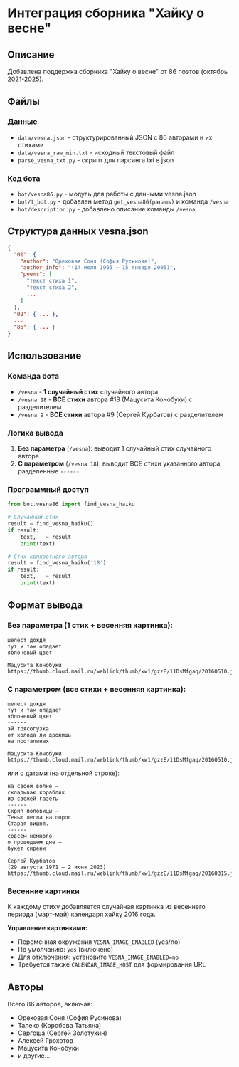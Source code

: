 # Интеграция сборника "Хайку о весне"

## Описание
Добавлена поддержка сборника "Хайку о весне" от 86 поэтов (октябрь 2021-2025).

## Файлы

### Данные
- `data/vesna.json` - структурированный JSON с 86 авторами и их стихами
- `data/vesna_raw_min.txt` - исходный текстовый файл
- `parse_vesna_txt.py` - скрипт для парсинга txt в json

### Код бота
- `bot/vesna86.py` - модуль для работы с данными vesna.json
- `bot/t_bot.py` - добавлен метод `get_vesna86(params)` и команда `/vesna`
- `bot/description.py` - добавлено описание команды `/vesna`

## Структура данных vesna.json

```json
{
  "01": {
    "author": "Ореховая Соня (София Русинова)",
    "author_info": "(14 июля 1965 — 15 января 2005)",
    "poems": [
      "текст стиха 1",
      "текст стиха 2",
      ...
    ]
  },
  "02": { ... },
  ...
  "86": { ... }
}
```

## Использование

### Команда бота
- `/vesna` - **1 случайный стих** случайного автора
- `/vesna 18` - **ВСЕ стихи** автора #18 (Мацусита Конобуки) с разделителем
- `/vesna 9` - **ВСЕ стихи** автора #9 (Сергей Курбатов) с разделителем

### Логика вывода
1. **Без параметра** (`/vesna`): выводит 1 случайный стих случайного автора
2. **С параметром** (`/vesna 18`): выводит ВСЕ стихи указанного автора, разделенные `------`

### Программный доступ

```python
from bot.vesna86 import find_vesna_haiku

# Случайный стих
result = find_vesna_haiku()
if result:
    text, _ = result
    print(text)

# Стих конкретного автора
result = find_vesna_haiku('18')
if result:
    text, _ = result
    print(text)
```

## Формат вывода

### Без параметра (1 стих + весенняя картинка):
```
шелест дождя
тут и там опадает
яблоневый цвет

Мацусита Конобуки
https://thumb.cloud.mail.ru/weblink/thumb/xw1/gzzE/11DsMfgaq/20160510.jpg
```

### С параметром (все стихи + весенняя картинка):
```
шелест дождя
тут и там опадает
яблоневый цвет
------
эй трясогузка
от холода ли дрожишь
на проталинах

Мацусита Конобуки
https://thumb.cloud.mail.ru/weblink/thumb/xw1/gzzE/11DsMfgaq/20160510.jpg
```

или с датами (на отдельной строке):

```
на своей волне —
складываю кораблик
из свежей газеты
------
Скрип половицы —
Тенью легла на порог
Старая вишня.
------
совсем немного
о прошедшем дне —
букет сирени

Сергей Курбатов
(29 августа 1971 — 2 июня 2023)
https://thumb.cloud.mail.ru/weblink/thumb/xw1/gzzE/11DsMfgaq/20160315.jpg
```

### Весенние картинки
К каждому стиху добавляется случайная картинка из весеннего периода (март-май) календаря хайку 2016 года.

**Управление картинками:**
- Переменная окружения `VESNA_IMAGE_ENABLED` (yes/no)
- По умолчанию: `yes` (включено)
- Для отключения: установите `VESNA_IMAGE_ENABLED=no`
- Требуется также `CALENDAR_IMAGE_HOST` для формирования URL

## Авторы
Всего 86 авторов, включая:
- Ореховая Соня (София Русинова)
- Талеко (Коробова Татьяна)
- Сергоша (Сергей Золотухин)
- Алексей Грохотов
- Мацусита Конобуки
- и другие...
